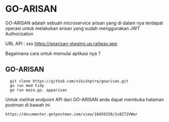 # GO-ARISAN


GO-ARISAN adalah sebuah microservice arisan yang di dalam nya terdapat operasi untuk melakukan arisan yang sudah menggunakan JWT Authorization

URL API : sss
https://goarisan-staging.up.railway.app

Bagaimana cara untuk memulai aplikasi nya ?

## GO-ARISAN

```
  git clone https://github.com/vikishptra/goarisan.git
  go run mod tidy 
  go run main.go. apparisan
```

Untuk melihat endpoint API dari GO-ARISAN anda dapat membuka halaman postman di bawah ini
```
https://documenter.getpostman.com/view/18459259/2s8Z72VWwr
```